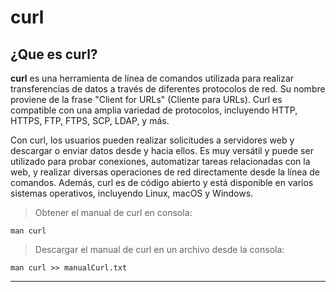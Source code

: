 # curl
## ¿Que es curl? ##
**curl** es una herramienta de línea de comandos utilizada para realizar transferencias de datos a través de diferentes protocolos de red. Su nombre proviene de la frase "Client for URLs" (Cliente para URLs). Curl es compatible con una amplia variedad de protocolos, incluyendo HTTP, HTTPS, FTP, FTPS, SCP, LDAP, y más.

Con curl, los usuarios pueden realizar solicitudes a servidores web y descargar o enviar datos desde y hacia ellos. Es muy versátil y puede ser utilizado para probar conexiones, automatizar tareas relacionadas con la web, y realizar diversas operaciones de red directamente desde la línea de comandos. Además, curl es de código abierto y está disponible en varios sistemas operativos, incluyendo Linux, macOS y Windows.

> Obtener el manual de curl en consola:

    man curl

> Descargar el manual de curl en un archivo desde la consola:

    man curl >> manualCurl.txt




---
